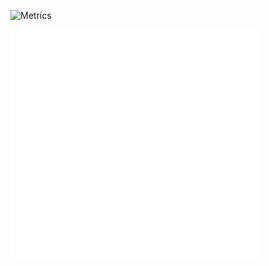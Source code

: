 ![Metrics](https://metrics.lecoq.io/ochiantropos?template=classic&isocalendar=1&base=header%2C%20activity%2C%20community%2C%20repositories%2C%20metadata&base.indepth=false&base.hireable=false&base.skip=false&isocalendar=false&isocalendar.duration=half-year&config.timezone=Europe%2FKiev)

<img align="center" src="/github-metrics.svg" alt="Metrics" width="400">
